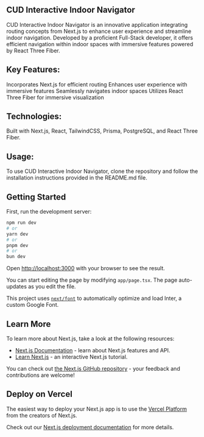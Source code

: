 ## CUD Interactive Indoor Navigator

CUD Interactive Indoor Navigator is an innovative application integrating routing concepts from Next.js to enhance user experience and streamline indoor navigation. Developed by a proficient Full-Stack developer, it offers efficient navigation within indoor spaces with immersive features powered by React Three Fiber.

## Key Features:

Incorporates Next.js for efficient routing
Enhances user experience with immersive features
Seamlessly navigates indoor spaces
Utilizes React Three Fiber for immersive visualization

## Technologies:
Built with Next.js, React, TailwindCSS, Prisma, PostgreSQL, and React Three Fiber.

## Usage:
To use CUD Interactive Indoor Navigator, clone the repository and follow the installation instructions provided in the README.md file.




## Getting Started

First, run the development server:

```bash
npm run dev
# or
yarn dev
# or
pnpm dev
# or
bun dev
```

Open [http://localhost:3000](http://localhost:3000) with your browser to see the result.

You can start editing the page by modifying `app/page.tsx`. The page auto-updates as you edit the file.

This project uses [`next/font`](https://nextjs.org/docs/basic-features/font-optimization) to automatically optimize and load Inter, a custom Google Font.

## Learn More

To learn more about Next.js, take a look at the following resources:

- [Next.js Documentation](https://nextjs.org/docs) - learn about Next.js features and API.
- [Learn Next.js](https://nextjs.org/learn) - an interactive Next.js tutorial.

You can check out [the Next.js GitHub repository](https://github.com/vercel/next.js/) - your feedback and contributions are welcome!

## Deploy on Vercel

The easiest way to deploy your Next.js app is to use the [Vercel Platform](https://vercel.com/new?utm_medium=default-template&filter=next.js&utm_source=create-next-app&utm_campaign=create-next-app-readme) from the creators of Next.js.

Check out our [Next.js deployment documentation](https://nextjs.org/docs/deployment) for more details.
